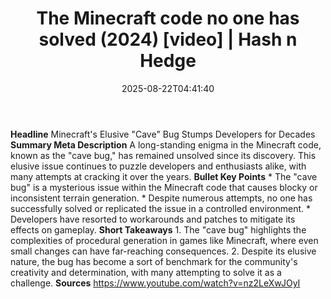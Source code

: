 ﻿---
title: "The Minecraft code no one has solved (2024) [video] | Hash n Hedge"
date: "2025-08-22T04:41:40"
category: "Markets"
summary: ""
slug: "the-minecraft-code-no-one-has-solved-2024-video"
source_urls:
  - ""
seo:
  title: "The Minecraft code no one has solved (2024) [video] | Hash n Hedge | Hash n Hedge"
  description: ""
  keywords: ["news", "markets", "brief"]
---
**Headline** Minecraft's Elusive "Cave" Bug Stumps Developers for Decades  **Summary Meta Description** A long-standing enigma in the Minecraft code, known as the "cave bug," has remained unsolved since its discovery. This elusive issue continues to puzzle developers and enthusiasts alike, with many attempts at cracking it over the years.  **Bullet Key Points**  * The "cave bug" is a mysterious issue within the Minecraft code that causes blocky or inconsistent terrain generation. * Despite numerous attempts, no one has successfully solved or replicated the issue in a controlled environment. * Developers have resorted to workarounds and patches to mitigate its effects on gameplay.  **Short Takeaways**  1. The "cave bug" highlights the complexities of procedural generation in games like Minecraft, where even small changes can have far-reaching consequences. 2. Despite its elusive nature, the bug has become a sort of benchmark for the community's creativity and determination, with many attempting to solve it as a challenge.  **Sources** https://www.youtube.com/watch?v=nz2LeXwJOyI